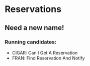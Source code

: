 Reservations
============

## Need a new name!

### Running candidates:

* CIGAR: Can I Get A Reservation
* FRAN: Find Reservation And Notify


